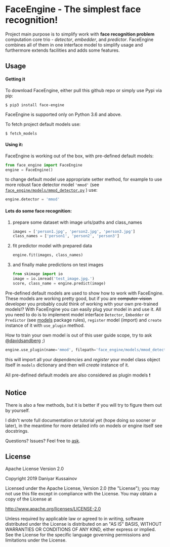 # FaceEngine - The simplest face recognition!

Project main purpose is to simplify work with __face recognition problem__ 
computation core trio - *detector*, *embedder*, and *predictor*. FaceEngine 
combines all of them in one interface model to simplify usage and furthermore 
extends facilities and adds some features.

## Usage

#### Getting it
To download FaceEngine, either pull this github repo or simply use Pypi via pip:

    $ pip3 install face-engine
FaceEngine is supported only on Python 3.6 and above.
    
To fetch project default models use: 

    $ fetch_models

#### Using it:
FaceEngine is working out of the box, with pre-defined default models:

```python
from face_engine import FaceEngine
engine = FaceEngine()
```
to change default model use appropriate setter method, for example to use 
more robust face detector model `'mmod'` (see [`face_engine/models/mmod_detector.py`](https://github.com/guesswh0/face_engine/blob/master/face_engine/models/mmod_detector.py)
) use:

```python
engine.detector = 'mmod'
```
 
 
#### Lets do some __face recognition__:

1. prepare some dataset with image urls/paths and class_names
 
    ```python
    images = ['person1.jpg', 'person2.jpg', 'person3.jpg']
    class_names = ['person1', 'person2', 'person3']
    ```

2. fit predictor model with prepared data

    ```python
    engine.fit(images, class_names)
    ```

3. and finally make predictions on test images

    ```python
    from skimage import io
    image = io.imread('test_image.jpg.')
    score, class_name = engine.predict(image)
    ```

Pre-defined default models are used to show how to work with FaceEngine. 
These models are working pretty good, but if you are ~~computer-vision~~ 
developer you probably could think of working  with your own 
pre-trained models!? With FaceEngine you can easily plug your
model in and use it. All you need to do is to implement model interface 
`Detector`, `Embedder` or `Predictor` (see [models](https://github.com/guesswh0/face_engine/blob/master/face_engine/models/__init__.py) 
package rules), `register` model (import) and `create` instance of it with 
`use_plugin` method.

How to train your own model is out of this user guide scope, try to ask 
[@davidsandberg](https://github.com/davidsandberg) ;) 

```python
engine.use_plugin(name='mmod', filepath='face_engine/models/mmod_detector.py')
```
this will import all your *dependencies* and *register* your model class 
object itself in `models` dictionary and then will *create* instance of it.   

All pre-defined default models are also considered as plugin models :heavy_exclamation_mark:


## Notice
There is also a few methods, but it is better if you will try to figure them 
out by yourself.

I didn't wrote full documentation or tutorial yet (hope doing so sooner or later), 
in the meantime for more detailed info on models or engine itself see docstrings.

Questions? Issues? Feel free to [ask](https://github.com/guesswh0/face_engine/issues/new).
## License

Apache License Version 2.0

Copyright 2019 Daniyar Kussainov

Licensed under the Apache License, Version 2.0 (the "License");
you may not use this file except in compliance with the License.
You may obtain a copy of the License at

   http://www.apache.org/licenses/LICENSE-2.0

Unless required by applicable law or agreed to in writing, software
distributed under the License is distributed on an "AS IS" BASIS,
WITHOUT WARRANTIES OR CONDITIONS OF ANY KIND, either express or implied.
See the License for the specific language governing permissions and
limitations under the License.